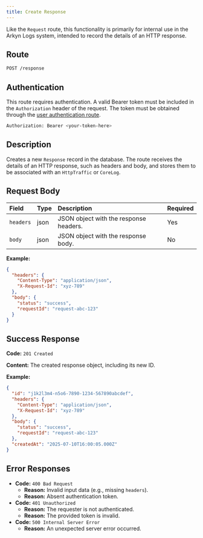```yaml
---
title: Create Response
---
```


Like the `Request` route, this functionality is primarily for internal use in the Arkyn Logs system, intended to record the details of an HTTP response.

## Route

```bash
POST /response
```

## Authentication

This route requires authentication. A valid Bearer token must be included in the `Authorization` header of the request. The token must be obtained through the [user authentication route](/api/user/authuser/).

```bash
Authorization: Bearer <your-token-here>
```

## Description

Creates a new `Response` record in the database. The route receives the details of an HTTP response, such as headers and body, and stores them to be associated with an `HttpTraffic` or `CoreLog`.

## Request Body

| Field     | Type | Description                            | Required |
| :-------- | :--- | :------------------------------------- | :------- |
| `headers` | json | JSON object with the response headers. | Yes      |
| `body`    | json | JSON object with the response body.    | No       |

**Example:**

```json
{
  "headers": {
    "Content-Type": "application/json",
    "X-Request-Id": "xyz-789"
  },
  "body": {
    "status": "success",
    "requestId": "request-abc-123"
  }
}
```

## Success Response

**Code:** `201 Created`

**Content:** The created response object, including its new ID.

**Example:**

```json
{
  "id": "j1k2l3m4-n5o6-7890-1234-567890abcdef",
  "headers": {
    "Content-Type": "application/json",
    "X-Request-Id": "xyz-789"
  },
  "body": {
    "status": "success",
    "requestId": "request-abc-123"
  },
  "createdAt": "2025-07-10T16:00:05.000Z"
}
```

## Error Responses

- **Code:** `400 Bad Request`
  - **Reason:** Invalid input data (e.g., missing `headers`).
  - **Reason:** Absent authentication token.
- **Code:** `401 Unauthorized`
  - **Reason:** The requester is not authenticated.
  - **Reason:** The provided token is invalid.
- **Code:** `500 Internal Server Error`
  - **Reason:** An unexpected server error occurred.
